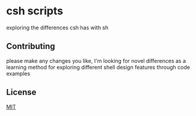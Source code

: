 # csh scripts
exploring the differences csh has with sh

## Contributing
please make any changes you like, I'm looking for novel differences as a learning method for exploring different shell design features through code examples

## License
[MIT](https://choosealicense.com/licenses/mit/)
